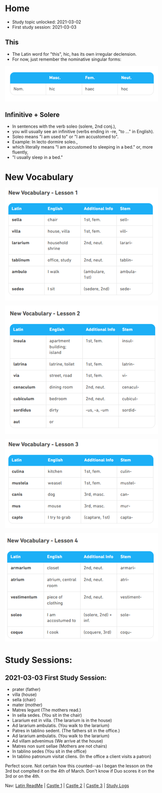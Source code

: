 # Home
* Study topic unlocked:  2021-03-02
* First study session:  2021-03-03


## This
* The Latin word for "this", hic, has its own irregular declension. 
* For now, just remember the nominative singular forms:

![this](https://github.com/EO4wellness/T-I-L/blob/main/polyglot/latin/Castle-3/Images/this.png)

## Infinitive + Solere
* In sentences with the verb soleo (solere, 2nd conj.),
* you will usually see an infinitive (verbs ending in -re, "to ..." in English). 
* Soleo means "I am used to" or "I am accustomed to".
* Example: In lecto dormire soleo., 
* which literally means "I am accustomed to sleeping in a bed." or, more fluently,
* "I usually sleep in a bed."

# New Vocabulary 

![Lesson1](https://github.com/EO4wellness/T-I-L/blob/main/polyglot/latin/Castle-3/Images/Home-Lesson1.png)

![Lesson2](https://github.com/EO4wellness/T-I-L/blob/main/polyglot/latin/Castle-3/Images/Home-Lesson2.png)

![Lesson3](https://github.com/EO4wellness/T-I-L/blob/main/polyglot/latin/Castle-3/Images/Home-Lesson3.png)

![Lesson4](https://github.com/EO4wellness/T-I-L/blob/main/polyglot/latin/Castle-3/Images/Home-Lesson4.png)

# Study Sessions: 

## 2021-03-03 First Study Session: 
* prater (father)
* villa (house)
* sella (chair)
* mater (mother)
* Matres legunt (The mothers read.)
* In sella sedes. (You sit in the chair)
* Lararium est in villa. (The lararium is in the house)
* Ad lararium ambulatis. (You walk to the lararium)
* Patres in tablino sedent. (The fathers sit in the office.)
* Ad lararium ambulatis. (You walk to the lararium)
* Ad villam advenimus (We arrive at the house)
* Matres non sunt sellae (Mothers are not chairs)
* In tablino sedes (You sit in the office)
* In tablino patronum visitat cliens. (In the office a client visits a patron)

Perfect score.  Not certain how this counted--as I began the lesson on the 3rd but complted it on the 4th of March. Don't know if Duo scores it on the 3rd or on the 4th. 

Nav: [Latin ReadMe](https://github.com/EO4wellness/T-I-L/tree/main/polyglot/latin) | [Castle 1](https://github.com/EO4wellness/T-I-L/tree/main/polyglot/latin/Castle-1) | [Castle 2](https://github.com/EO4wellness/T-I-L/tree/main/polyglot/latin/Castle-2) | [Castle 3](https://github.com/EO4wellness/T-I-L/tree/main/polyglot/latin/Castle-3) | [Study Logs](https://github.com/EO4wellness/T-I-L/tree/main/polyglot/latin/study-log)
